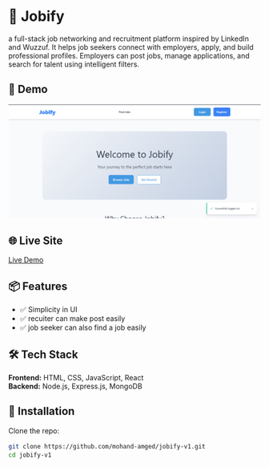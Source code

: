 # 🚀 Jobify 

a full-stack job networking and recruitment platform inspired by LinkedIn and Wuzzuf. It helps job seekers connect with employers, apply, and build professional profiles. Employers can post jobs, manage applications, and search for talent using intelligent filters.

## 📸 Demo

![Demo Screenshot](1.png)

## 🌐 Live Site

[Live Demo](https://your-deployed-site.com)

## 📦 Features

- ✅ Simplicity in UI
- ✅ recuiter can make post easily
- ✅ job seeker can also find a job easily

## 🛠️ Tech Stack

**Frontend:** HTML, CSS, JavaScript, React  
**Backend:** Node.js, Express.js, MongoDB  

## 🧰 Installation

Clone the repo:

```bash
git clone https://github.com/mohand-amged/jobify-v1.git
cd jobify-v1
